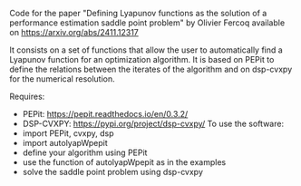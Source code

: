 Code for the paper "Defining Lyapunov functions as the solution of a performance estimation saddle point problem" by Olivier Fercoq
available on https://arxiv.org/abs/2411.12317

It consists on a set of functions that allow the user to automatically find a Lyapunov function for an optimization algorithm.
It is based on PEPit to define the relations between the iterates of the algorithm and on dsp-cvxpy for the numerical resolution.

Requires:
  - PEPit: https://pepit.readthedocs.io/en/0.3.2/
  - DSP-CVXPY: https://pypi.org/project/dsp-cvxpy/
To use the software:
  - import PEPit, cvxpy, dsp
  - import autolyapWpepit
  - define your algorithm using PEPit
  - use the function of autolyapWpepit as in the examples
  - solve the saddle point problem using dsp-cvxpy
